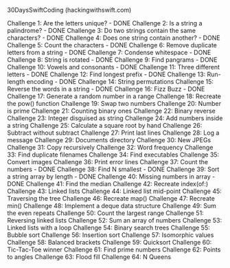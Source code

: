 30DaysSwiftCoding
(hackingwithswift.com)

Challenge 1: Are the letters unique? - DONE
Challenge 2: Is a string a palindrome? - DONE
Challenge 3: Do two strings contain the same characters? - DONE
Challenge 4: Does one string contain another? - DONE
Challenge 5: Count the characters - DONE
Challenge 6: Remove duplicate letters from a string - DONE
Challenge 7: Condense whitespace - DONE
Challenge 8: String is rotated - DONE
Challenge 9: Find pangrams - DONE
Challenge 10: Vowels and consonants - DONE
Challenge 11: Three different letters - DONE
Challenge 12: Find longest prefix - DONE
Challenge 13: Run-length encoding - DONE
Challenge 14: String permutations 
Challenge 15: Reverse the words in a string - DONE
Challenge 16: Fizz Buzz - DONE
Challenge 17: Generate a random number in a range
Challenge 18: Recreate the pow() function
Challenge 19: Swap two numbers
Challenge 20: Number is prime
Challenge 21: Counting binary ones
Challenge 22: Binary reverse
Challenge 23: Integer disguised as string
Challenge 24: Add numbers inside a string
Challenge 25: Calculate a square root by hand
Challenge 26: Subtract without subtract
Challenge 27: Print last lines
Challenge 28: Log a message
Challenge 29: Documents directory
Challenge 30: New JPEGs
Challenge 31: Copy recursively
Challenge 32: Word frequency
Challenge 33: Find duplicate filenames
Challenge 34: Find executables
Challenge 35: Convert images
Challenge 36: Print error lines
Challenge 37: Count the numbers - DONE
Challenge 38: Find N smallest - DONE
Challenge 39: Sort a string array by length - DONE
Challenge 40: Missing numbers in array - DONE
Challenge 41: Find the median
Challenge 42: Recreate index(of:)
Challenge 43: Linked lists
Challenge 44: Linked list mid-point
Challenge 45: Traversing the tree
Challenge 46: Recreate map()
Challenge 47: Recreate min()
Challenge 48: Implement a deque data structure
Challenge 49: Sum the even repeats
Challenge 50: Count the largest range
Challenge 51: Reversing linked lists
Challenge 52: Sum an array of numbers
Challenge 53: Linked lists with a loop
Challenge 54: Binary search trees
Challenge 55: Bubble sort
Challenge 56: Insertion sort
Challenge 57: Isomorphic values
Challenge 58: Balanced brackets
Challenge 59: Quicksort
Challenge 60: Tic-Tac-Toe winner
Challenge 61: Find prime numbers
Challenge 62: Points to angles
Challenge 63: Flood fill
Challenge 64: N Queens
